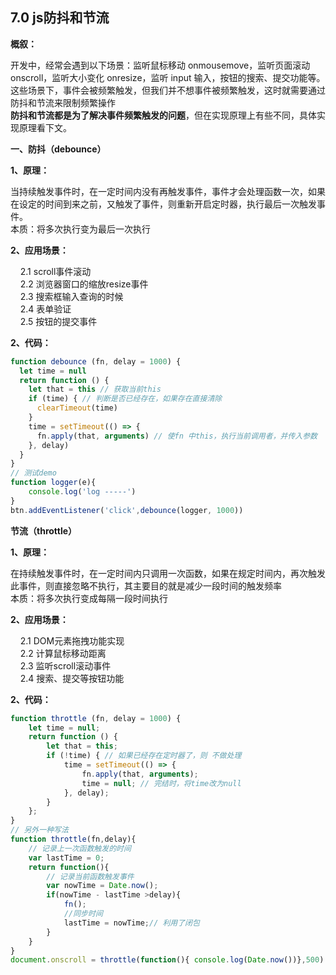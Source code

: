 ## 7.0 js防抖和节流

**概叙：** 

开发中，经常会遇到以下场景：监听鼠标移动 onmousemove，监听页面滚动 onscroll，监听大小变化 onresize，监听 input 输入，按钮的搜索、提交功能等。这些场景下，事件会被频繁触发，但我们并不想事件被频繁触发，这时就需要通过防抖和节流来限制频繁操作
<br>
**防抖和节流都是为了解决事件频繁触发的问题**，但在实现原理上有些不同，具体实现原理看下文。

**一、防抖（debounce）**

**1、原理：**

当持续触发事件时，在一定时间内没有再触发事件，事件才会处理函数一次，如果在设定的时间到来之前，又触发了事件，则重新开启定时器，执行最后一次触发事件。
<br>
本质：将多次执行变为最后一次执行

**2、应用场景：**

&nbsp;&nbsp;&nbsp;&nbsp;2.1 scroll事件滚动 <br>
&nbsp;&nbsp;&nbsp;&nbsp;2.2 浏览器窗口的缩放resize事件<br>
&nbsp;&nbsp;&nbsp;&nbsp;2.3 搜索框输入查询的时候<br>
&nbsp;&nbsp;&nbsp;&nbsp;2.4 表单验证<br>
&nbsp;&nbsp;&nbsp;&nbsp;2.5 按钮的提交事件<br>

**2、代码：**
```js
function debounce (fn, delay = 1000) {
  let time = null
  return function () {
    let that = this // 获取当前this
    if (time) { // 判断是否已经存在，如果存在直接清除
      clearTimeout(time)
    }
    time = setTimeout(() => {
      fn.apply(that, arguments) // 使fn 中this，执行当前调用者，并传入参数
    }, delay)
  }
}
// 测试demo
function logger(e){
	console.log('log -----')
}
btn.addEventListener('click',debounce(logger, 1000))
```
**节流（throttle）**

**1、原理：**

在持续触发事件时，在一定时间内只调用一次函数，如果在规定时间内，再次触发此事件，则直接忽略不执行，其主要目的就是减少一段时间的触发频率
<br>
本质：将多次执行变成每隔一段时间执行

**2、应用场景：**

&nbsp;&nbsp;&nbsp;&nbsp;2.1 DOM元素拖拽功能实现 <br>
&nbsp;&nbsp;&nbsp;&nbsp;2.2 计算鼠标移动距离<br>
&nbsp;&nbsp;&nbsp;&nbsp;2.3 监听scroll滚动事件<br>
&nbsp;&nbsp;&nbsp;&nbsp;2.4 搜索、提交等按钮功能<br>

**2、代码：**
```js
function throttle (fn, delay = 1000) {
    let time = null;
    return function () {
        let that = this;
        if (!time) { // 如果已经存在定时器了，则 不做处理
            time = setTimeout(() => {
                fn.apply(that, arguments);
                time = null; // 完结时，将time改为null
            }, delay);
        }
    };
}
// 另外一种写法
function throttle(fn,delay){
    // 记录上一次函数触发的时间
    var lastTime = 0;
    return function(){
        // 记录当前函数触发事件
        var nowTime = Date.now();
        if(nowTime - lastTime >delay){
            fn();
            //同步时间
            lastTime = nowTime;// 利用了闭包
        }
    }
}
document.onscroll = throttle(function(){ console.log(Date.now())},500)
```
